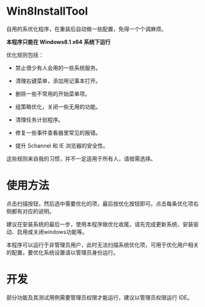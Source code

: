 ﻿# Win8InstallTool

自用的系优化程序，在重装后自动做一些配置，免得一个个调麻烦。

**本程序只能在 Windows8.1 x64 系统下运行**

优化规则包括：

- 禁止很少有人会用的一些系统服务。

- 清理右键菜单，添加用记事本打开。

- 删除一些不常用的开始菜单项。

- 组策略优化，关闭一些无用的功能。

- 清理任务计划程序。

- 修复一些事件查看器里常见的报错。

- 提升 Schannel 和 IE 浏览器的安全性。

这些规则来自我的习惯，并不一定适用于所有人，请按需选择。

# 使用方法

点击扫描按钮，然后选中需要优化的项，最后按优化按钮即可。点击每条优化项右侧都有对应的说明。

建议在安装系统的最后一步，使用本程序做优化收尾，请先完成更新系统、安装驱动、启用或关闭windows功能等。

本程序可以运行于非管理员用户，此时无法扫描系统优化项，可用于优化用户相关的配置，要优化系统设置请以管理员身份运行。

# 开发

部分功能及其测试用例需要管理员权限才能运行，建议以管理员权限运行 IDE。
